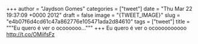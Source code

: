 
+++
author = "Jaydson Gomes"
categories = ["tweet"]
date = "Thu Mar 22 19:37:09 +0000 2012"
draft = false
image = "{TWEET_IMAGE}"
slug = "e4b07f6d4cd61c47a862776e105471ada2d84610"
tags = ["tweet"]
title = """Eu quero é ver o ocoooooo..."""
+++
Eu quero é ver o ocoooooooooo http://t.co/OMiifsFz
